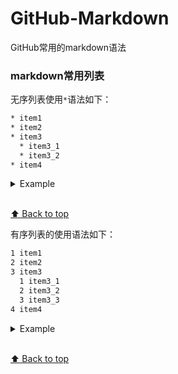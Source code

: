 # GitHub-Markdown
GitHub常用的markdown语法

### markdown常用列表
无序列表使用`*`语法如下：
```bash
* item1
* item2
* item3
  * item3_1
  * item3_2
* item4
```
<details>
  <summary>Example</summary>
  
  * item1
  * item2
  * item3
    * item3_1
    * item3_2
  * item4
  
  </details>
  
  <br>[⬆ Back to top](#contents)
  
  有序列表的使用语法如下：
  ```bash
  1 item1
  2 item2
  3 item3
    1 item3_1
    2 item3_2
    3 item3_3
  4 item4
  ```
  <details>
 <summary>Example</summary>
 
 1 item1
 2 item2
 3 item3
   1 item3_1
   2 item3_2
   3 item3_3
 4 item4
  
 </details>
 
 <br>[⬆ Back to top](#contents)
